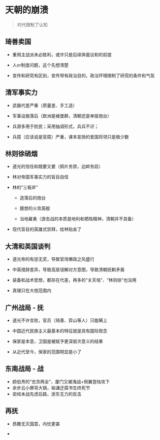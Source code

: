 # 天朝的崩溃

> 时代限制了认知

## 琦善卖国

- 重用主战派未必胜利，或许只是后续体面议和的前提

- 人or制度问题，这个先想清楚

- 宣传和研究有区别，宣传带有政治目的，政治环境限制了研究的条件和气氛

## 清军事实力

- 武器代差严重（质量差、手工造）

- 军事设施落后（欧洲是棱堡群，清朝还是单层炮台）

- 兵源多用于防民；采用抽调形式，兵兵不识；

- 兵腐（应该说是官腐）严重，课本宣扬的爱国将领只是极少数

## 林则徐硝烟

- 道光的信任和既要又要（鸦片务禁，边衅务启）

- 林对帝国军事实力的盲目自信

- 林的“三板斧”
  
  - 造落后的炮台
  
  - 臆想的火攻英舰
  
  - 当地雇勇（游击战的本质是地利和牺牲精神，清朝并不具备）

- 现代盲目的英雄式崇拜，给林贴金了

## 大清和英国谈判

- 道光帝的有惩无奖，导致官场懒政之风盛行

- 中英措辞差异，导致高层误解对方意图，导致清朝抚剿矛盾

- 装备和战术思想，都存在代差，再多的“关天培”、“林则徐”也没用

- 真理只在大炮范围内

## 广州战局 - 抚

- 道光不许言败，官员（琦善、弈山等人）只能瞒上

- 中国近代民族主义最基本的特征就是具有国际观念

- 保家是本意，卫国是被赋予更深层次意义的结果

- 从近代至今，保家的范围明显是小了

## 东南战局 - 战

- 颜伯焘的“忠贪两全”，厦门又被海战+侧翼登陆攻下
- 余步云小罪背大锅，裕谦迂腐书生终死节
- 奕经未战先虑后路，浙东无力的反击

## 再抚

- 昂撒无灭国意，内忧更甚

- 
